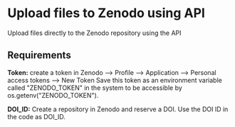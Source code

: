 # Upload files to Zenodo using API
Upload files directly to the Zenodo repository using the API

## Requirements

**Token:** create a token in Zenodo --> Profile --> Application --> Personal access tokens --> New Token
Save this token as an environment variable called "ZENODO_TOKEN" in the system to be accessible by os.getenv("ZENODO_TOKEN").

**DOI_ID:** Create a repository in Zenodo and reserve a DOI. Use the DOI ID in the code as DOI_ID.

